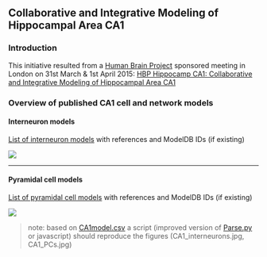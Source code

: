## Collaborative and Integrative Modeling of Hippocampal Area CA1

### Introduction

This initiative resulted from a [Human Brain Project](http://humanbrainproject.eu/) sponsored meeting in London on 31st March & 1st April 2015: [HBP Hippocamp CA1: Collaborative and Integrative Modeling of Hippocampal Area CA1](http://neuralensemble.org/meetings/HippocampCA1)

### Overview of published CA1 cell and network models

#### Interneuron models

[List of interneuron models](https://github.com/OpenSourceBrain/CommunityModellingCA1/blob/master/CA1_interneurons.md) with references and ModelDB IDs (if existing)

![](https://raw.githubusercontent.com/OpenSourceBrain/CommunityModellingCA1/master/ca1_interneurons.jpg)

-----------------------------------------------------------------------------

#### Pyramidal cell models

[List of pyramidal cell models](https://github.com/OpenSourceBrain/CommunityModellingCA1/blob/master/CA1_pyradmidalCells.md) with references and ModelDB IDs (if existing)

![](https://raw.githubusercontent.com/OpenSourceBrain/CommunityModellingCA1/master/ca1_pcs.jpg)

> note: based on [CA1model.csv](https://github.com/OpenSourceBrain/CommunityModellingCA1/blob/master/CA1Models.csv) a script (improved version of [Parse.py](https://github.com/OpenSourceBrain/CommunityModellingCA1/blob/master/Parse.py) or javascript) should reproduce the figures (CA1_interneurons.jpg, CA1_PCs.jpg)
